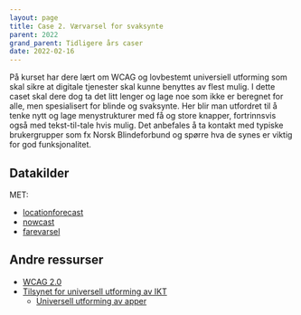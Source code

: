 ```yaml
---
layout: page
title: Case 2. Værvarsel for svaksynte
parent: 2022
grand_parent: Tidligere års caser
date: 2022-02-16
---
```


På kurset har dere lært om WCAG og lovbestemt universiell utforming som skal
sikre at digitale tjenester skal kunne benyttes av flest mulig. I dette caset
skal dere dog ta det litt lenger og lage noe som ikke er beregnet for alle, men
spesialisert for blinde og svaksynte. Her blir man utfordret til å tenke nytt og
lage menystrukturer med få og store knapper, fortrinnsvis også med
tekst-til-tale hvis mulig. Det anbefales å ta kontakt med typiske brukergrupper
som fx Norsk Blindeforbund og spørre hva de synes er viktig for god
funksjonalitet.


## Datakilder

MET:

- [locationforecast](/general)
- [nowcast](/general)
- [farevarsel](/general)

##  Andre ressurser

- [WCAG 2.0](https://www.w3.org/Translations/WCAG20-no/)
- [Tilsynet for universell utforming av IKT](https://www.uutilsynet.no/)
  - [Universell utforming av apper](https://www.uutilsynet.no/apper/apper/758)

